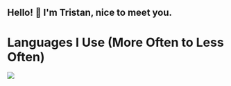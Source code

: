 ## Hello! 👋 I'm Tristan, nice to meet you.

<!--
**tristan-white/tristan-white** is a ✨ _special_ ✨ repository because its `README.md` (this file) appears on your GitHub profile.

Here are some ideas to get you started:

- 🔭 I’m currently working on ...
- 🌱 I’m currently learning ...
- 👯 I’m looking to collaborate on ...
- 🤔 I’m looking for help with ...
- 💬 Ask me about ...
- 📫 How to reach me: ...
- 😄 Pronouns: ...
- ⚡ Fun fact: ...
-->

# Languages I Use (More Often to Less Often)
![](https://img.shields.io/badge/C-00599C?style=for-the-badge&logo=c&logoColor=white)
